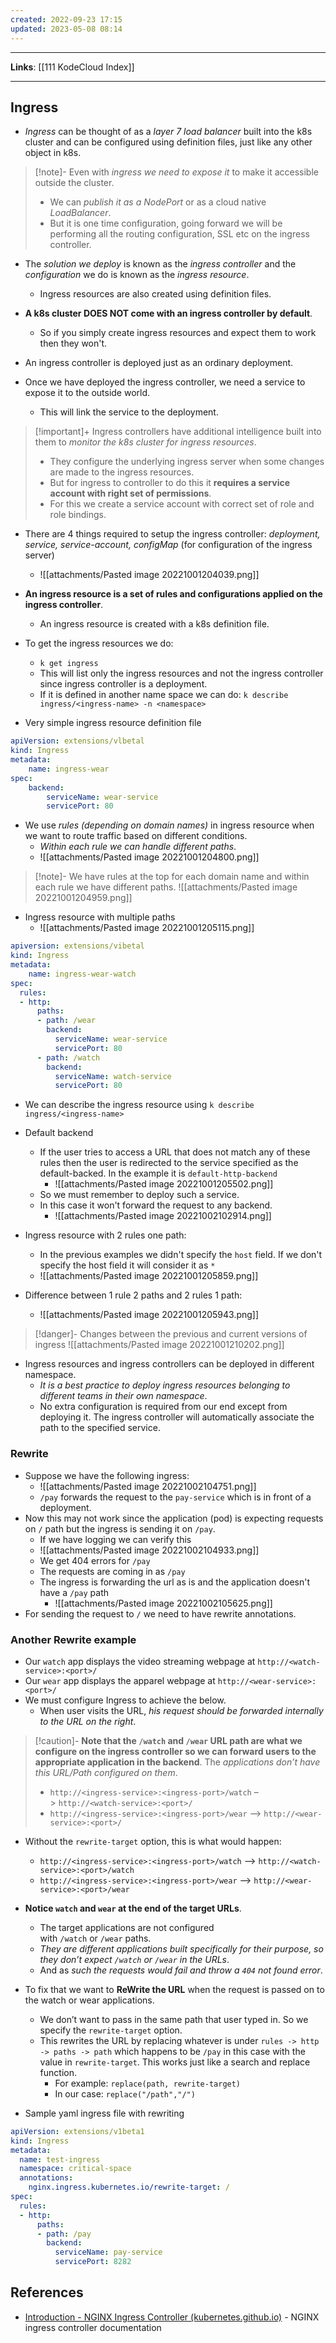 ```yaml
---
created: 2022-09-23 17:15
updated: 2023-05-08 08:14
---
```

---
**Links**: [[111 KodeCloud Index]]

---
## Ingress
- *Ingress* can be thought of as a *layer 7 load balancer* built into the k8s cluster and can be configured using definition files, just like any other object in k8s.

> [!note]- Even with *ingress we need to expose it* to make it accessible outside the cluster.
> - We can *publish it as a NodePort* or as a cloud native *LoadBalancer*.
> - But it is one time configuration, going forward we will be performing all the routing configuration, SSL etc on the ingress controller.

- The *solution we deploy* is known as the *ingress controller* and the *configuration* we do is known as the *ingress resource*.
	- Ingress resources are also created using definition files.

- **A k8s cluster DOES NOT come with an ingress controller by default**.
	- So if you simply create ingress resources and expect them to work then they won't.

- An ingress controller is deployed just as an ordinary deployment.
- Once we have deployed the ingress controller, we need a service to expose it to the outside world.
	- This will link the service to the deployment.

> [!important]+ Ingress controllers have additional intelligence built into them to *monitor the k8s cluster for ingress resources*.
> - They configure the underlying ingress server when some changes are made to the ingress resources.
> - But for ingress to controller to do this it **requires a service account with right set of permissions**.
> - For this we create a service account with correct set of role and role bindings.

- There are 4 things required to setup the ingress controller: *deployment, service, service-account, configMap* (for configuration of the ingress server)
	- ![[attachments/Pasted image 20221001204039.png]]

- **An ingress resource is a set of rules and configurations applied on the ingress controller**.
	- An ingress resource is created with a k8s definition file.

- To get the ingress resources we do:
	- `k get ingress`
	- This will list only the ingress resources and not the ingress controller since ingress controller is a deployment.
	- If it is defined in another name space we can do: `k describe ingress/<ingress-name> -n <namespace>`

- Very simple ingress resource definition file
```yaml
apiVersion: extensions/vlbetal
kind: Ingress
metadata:
	name: ingress-wear
spec:
	backend:
		serviceName: wear-service
		servicePort: 80
```

- We use *rules (depending on domain names)* in ingress resource when we want to route traffic based on different conditions.
	- *Within each rule we can handle different paths*.
	- ![[attachments/Pasted image 20221001204800.png]]

> [!note]- We have rules at the top for each domain name and within each rule we have different paths.
> ![[attachments/Pasted image 20221001204959.png]]

- Ingress resource with multiple paths
	- ![[attachments/Pasted image 20221001205115.png]]

```yaml
apiversion: extensions/vibetal
kind: Ingress
metadata:
	name: ingress-wear-watch
spec:
  rules:
  - http:
      paths:
      - path: /wear
        backend:
          serviceName: wear-service
          servicePort: 80
      - path: /watch
        backend:
          serviceName: watch-service
          servicePort: 80
```

- We can describe the ingress resource using `k describe ingress/<ingress-name>`
- Default backend
	- If the user tries to access a URL that does not match any of these rules then the user is redirected to the service specified as the default-backed. In the example it is `default-http-backend`
		- ![[attachments/Pasted image 20221001205502.png]]
	- So we must remember to deploy such a service.
	- In this case it won't forward the request to any backend.
		- ![[attachments/Pasted image 20221002102914.png]]

- Ingress resource with 2 rules one path:
	- In the previous examples we didn't specify the `host` field. If we don't specify the host field it will consider it as `*`
	- ![[attachments/Pasted image 20221001205859.png]]

- Difference between 1 rule 2 paths and 2 rules 1 path:
	- ![[attachments/Pasted image 20221001205943.png]]

> [!danger]- Changes between the previous and current versions of ingress
> ![[attachments/Pasted image 20221001210202.png]]

- Ingress resources and ingress controllers can be deployed in different namespace.
	- *It is a best practice to deploy ingress resources belonging to different teams in their own namespace*.
	- No extra configuration is required from our end except from deploying it. The ingress controller will automatically associate the path to the specified service.

### Rewrite 
- Suppose we have the following ingress:
	- ![[attachments/Pasted image 20221002104751.png]]
	- `/pay` forwards the request to the `pay-service` which is in front of a deployment.
- Now this may not work since the application (pod) is expecting requests on `/` path but the ingress is sending it on `/pay`.
	- If we have logging we can verify this
	- ![[attachments/Pasted image 20221002104933.png]]
	- We get 404 errors for `/pay`
	- The requests are coming in as `/pay`
	- The ingress is forwarding the url as is and the application doesn't have a `/pay` path
		- ![[attachments/Pasted image 20221002105625.png]]
- For sending the request to `/` we need to have rewrite annotations.

### Another Rewrite example
- Our `watch` app displays the video streaming webpage at `http://<watch-service>:<port>/`
- Our `wear` app displays the apparel webpage at `http://<wear-service>:<port>/`
- We must configure Ingress to achieve the below. 
	- When user visits the URL, *his request should be forwarded internally to the URL on the right*. 

> [!caution]- **Note that the `/watch` and `/wear` URL path are what we configure on the ingress controller so we can forward users to the appropriate application in the backend**. The *applications don’t have this URL/Path configured on them*.
> - `http://<ingress-service>:<ingress-port>/watch` –> `http://<watch-service>:<port>/`
> - `http://<ingress-service>:<ingress-port>/wear` –> `http://<wear-service>:<port>/`

- Without the `rewrite-target` option, this is what would happen:
	- `http://<ingress-service>:<ingress-port>/watch` –> `http://<watch-service>:<port>/watch`
	- `http://<ingress-service>:<ingress-port>/wear` –> `http://<wear-service>:<port>/wear`

- **Notice `watch` and `wear` at the end of the target URLs**. 
	- The target applications are not configured with `/watch` or `/wear` paths. 
	- *They are different applications built specifically for their purpose, so they don’t expect `/watch` or `/wear` in the URLs*. 
	- And as *such the requests would fail and throw a `404` not found error*.

- To fix that we want to **ReWrite the URL** when the request is passed on to the watch or wear applications. 
	- We don’t want to pass in the same path that user typed in. So we specify the `rewrite-target` option. 
	- This rewrites the URL by replacing whatever is under `rules -> http -> paths -> path` which happens to be `/pay` in this case with the value in `rewrite-target`. This works just like a search and replace function.
		- For example: `replace(path, rewrite-target)`
		- In our case: `replace("/path","/")` 

- Sample yaml ingress file with rewriting 
```yaml
apiVersion: extensions/v1beta1
kind: Ingress
metadata:
  name: test-ingress
  namespace: critical-space
  annotations:
    nginx.ingress.kubernetes.io/rewrite-target: /
spec:
  rules:
  - http:
      paths:
      - path: /pay
        backend:
          serviceName: pay-service
          servicePort: 8282
```


## References
- [Introduction - NGINX Ingress Controller (kubernetes.github.io)](https://kubernetes.github.io/ingress-nginx/examples/) - NGINX ingress controller documentation